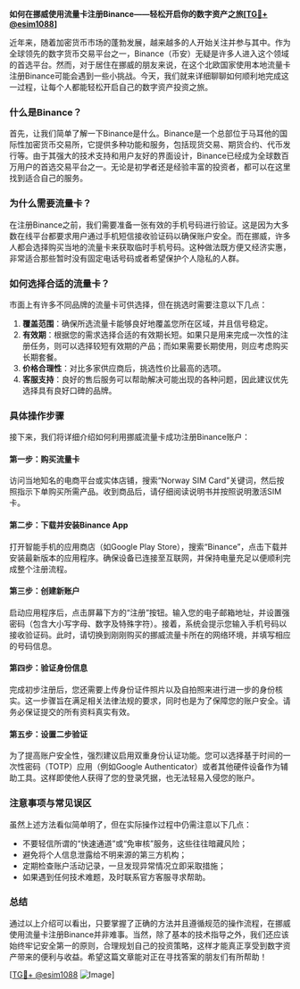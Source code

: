 **如何在挪威使用流量卡注册Binance——轻松开启你的数字资产之旅[[TG💪+ @esim1088](https://t.me/s/esim1088)]**

近年来，随着加密货币市场的蓬勃发展，越来越多的人开始关注并参与其中。作为全球领先的数字货币交易平台之一，Binance（币安）无疑是许多人进入这个领域的首选平台。然而，对于居住在挪威的朋友来说，在这个北欧国家使用本地流量卡注册Binance可能会遇到一些小挑战。今天，我们就来详细聊聊如何顺利地完成这一过程，让每个人都能轻松开启自己的数字资产投资之旅。

### 什么是Binance？

首先，让我们简单了解一下Binance是什么。Binance是一个总部位于马耳他的国际性加密货币交易所，它提供多种功能和服务，包括现货交易、期货合约、代币发行等。由于其强大的技术支持和用户友好的界面设计，Binance已经成为全球数百万用户的首选交易平台之一。无论是初学者还是经验丰富的投资者，都可以在这里找到适合自己的服务。

### 为什么需要流量卡？

在注册Binance之前，我们需要准备一张有效的手机号码进行验证。这是因为大多数在线平台都要求用户通过手机短信接收验证码以确保账户安全。而在挪威，许多人都会选择购买当地的流量卡来获取临时手机号码。这种做法既方便又经济实惠，非常适合那些暂时没有固定电话号码或者希望保护个人隐私的人群。

### 如何选择合适的流量卡？

市面上有许多不同品牌的流量卡可供选择，但在挑选时需要注意以下几点：

1. **覆盖范围**：确保所选流量卡能够良好地覆盖您所在区域，并且信号稳定。
2. **有效期**：根据您的需求选择合适的有效期长短。如果只是用来完成一次性的注册任务，则可以选择较短有效期的产品；而如果需要长期使用，则应考虑购买长期套餐。
3. **价格合理性**：对比多家供应商后，挑选性价比最高的选项。
4. **客服支持**：良好的售后服务可以帮助解决可能出现的各种问题，因此建议优先选择具有良好口碑的品牌。

### 具体操作步骤

接下来，我们将详细介绍如何利用挪威流量卡成功注册Binance账户：

#### 第一步：购买流量卡
访问当地知名的电商平台或实体店铺，搜索“Norway SIM Card”关键词，然后按照指示下单购买所需产品。收到商品后，请仔细阅读说明书并按照说明激活SIM卡。

#### 第二步：下载并安装Binance App
打开智能手机的应用商店（如Google Play Store），搜索“Binance”，点击下载并安装最新版本的应用程序。确保设备已连接至互联网，并保持电量充足以便顺利完成整个注册流程。

#### 第三步：创建新账户
启动应用程序后，点击屏幕下方的“注册”按钮。输入您的电子邮箱地址，并设置强密码（包含大小写字母、数字及特殊字符）。接着，系统会提示您输入手机号码以接收验证码。此时，请切换到刚刚购买的挪威流量卡所在的网络环境，并填写相应的号码信息。

#### 第四步：验证身份信息
完成初步注册后，您还需要上传身份证件照片以及自拍照来进行进一步的身份核实。这一步骤旨在满足相关法律法规的要求，同时也是为了保障您的账户安全。请务必保证提交的所有资料真实有效。

#### 第五步：设置二步验证
为了提高账户安全性，强烈建议启用双重身份认证功能。您可以选择基于时间的一次性密码（TOTP）应用（例如Google Authenticator）或者其他硬件设备作为辅助工具。这样即使他人获得了您的登录凭据，也无法轻易入侵您的账户。

### 注意事项与常见误区

虽然上述方法看似简单明了，但在实际操作过程中仍需注意以下几点：

- 不要轻信所谓的“快速通道”或“免审核”服务，这些往往暗藏风险；
- 避免将个人信息泄露给不明来源的第三方机构；
- 定期检查账户活动记录，一旦发现异常情况立即采取措施；
- 如果遇到任何技术难题，及时联系官方客服寻求帮助。

### 总结

通过以上介绍可以看出，只要掌握了正确的方法并且遵循规范的操作流程，在挪威使用流量卡注册Binance并非难事。当然，除了基本的技术指导之外，我们还应该始终牢记安全第一的原则，合理规划自己的投资策略，这样才能真正享受到数字资产带来的便利与收益。希望这篇文章能对正在寻找答案的朋友们有所帮助！

[[TG💪+ @esim1088](https://t.me/s/esim1088) ![Image](https://i.postimg.cc/4NQfJmqS/Snipaste-2025-05-13-00-14-12.png)]